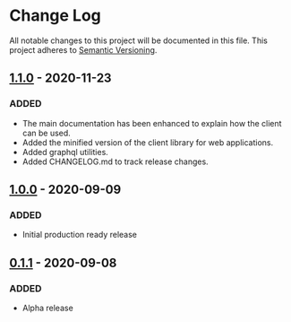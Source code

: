 # Change Log
All notable changes to this project will be documented in this file.
This project adheres to [Semantic Versioning](http://semver.org/).

## [1.1.0] - 2020-11-23
### ADDED
- The main documentation has been enhanced to explain how the client can be used.
- Added the minified version of the client library for web applications.
- Added graphql utilities.
- Added CHANGELOG.md to track release changes.

## [1.0.0] - 2020-09-09
### ADDED
- Initial production ready release

## [0.1.1] - 2020-09-08
### ADDED
- Alpha release

[Unreleased]: https://github.com/widesky/jswidesky-client/compare/master...develop
[1.1.0]: https://github.com/widesky/jswidesky-client/compare/1.0.0...1.1.0
[1.0.0]: https://github.com/widesky/jswidesky-client/compare/0.1.1...1.0.0
[0.1.1]: https://github.com/widesky/jswidesky-client/compare/0.1.1...0.1.1

